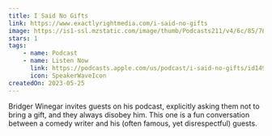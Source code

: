 ```yaml
---
title: I Said No Gifts
link: https://www.exactlyrightmedia.com/i-said-no-gifts
image: https://is1-ssl.mzstatic.com/image/thumb/Podcasts211/v4/6c/85/78/6c85788d-41f5-f5ad-b91e-5f299e509379/mza_17409142485038211780.jpg/600x600bb.jpg
stars: 1
tags:
    - name: Podcast
    - name: Listen Now
      link: https://podcasts.apple.com/us/podcast/i-said-no-gifts/id1499562159
      icon: SpeakerWaveIcon
createdOn: 2023-05-25
---
```


Bridger Winegar invites guests on his podcast, explicitly asking them not to bring a gift, and they
always disobey him. This one is a fun conversation between a comedy writer and his (often famous,
yet disrespectful) guests.
